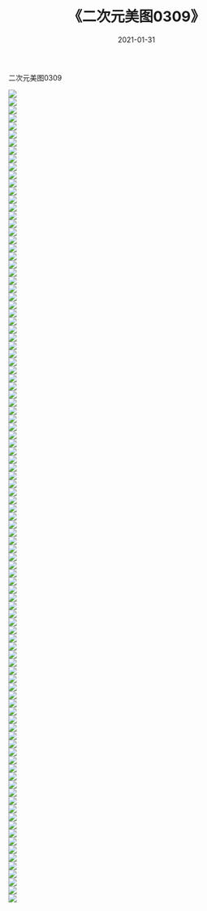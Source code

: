 ﻿---
layout: post
title:  《二次元美图0309》
date:   2021-01-31
img: http://imgx.orgx.ga/二次元/2021/二次元美图0309/000.jpg
categories: [美女, 清纯, 唯美]
---

二次元美图0309

 ![](http://imgx.orgx.ga/二次元/2021/二次元美图0309/001.jpg) <br>![](http://imgx.orgx.ga/二次元/2021/二次元美图0309/002.jpg) <br>![](http://imgx.orgx.ga/二次元/2021/二次元美图0309/003.jpg) <br>![](http://imgx.orgx.ga/二次元/2021/二次元美图0309/004.jpg) <br>![](http://imgx.orgx.ga/二次元/2021/二次元美图0309/005.jpg) <br>![](http://imgx.orgx.ga/二次元/2021/二次元美图0309/006.jpg) <br>![](http://imgx.orgx.ga/二次元/2021/二次元美图0309/007.jpg) <br>![](http://imgx.orgx.ga/二次元/2021/二次元美图0309/008.jpg) <br>![](http://imgx.orgx.ga/二次元/2021/二次元美图0309/009.jpg) <br>![](http://imgx.orgx.ga/二次元/2021/二次元美图0309/010.jpg) <br>![](http://imgx.orgx.ga/二次元/2021/二次元美图0309/011.jpg) <br>![](http://imgx.orgx.ga/二次元/2021/二次元美图0309/012.jpg) <br>![](http://imgx.orgx.ga/二次元/2021/二次元美图0309/013.jpg) <br>![](http://imgx.orgx.ga/二次元/2021/二次元美图0309/014.jpg) <br>![](http://imgx.orgx.ga/二次元/2021/二次元美图0309/015.jpg) <br>![](http://imgx.orgx.ga/二次元/2021/二次元美图0309/016.jpg) <br>![](http://imgx.orgx.ga/二次元/2021/二次元美图0309/017.jpg) <br>![](http://imgx.orgx.ga/二次元/2021/二次元美图0309/018.jpg) <br>![](http://imgx.orgx.ga/二次元/2021/二次元美图0309/019.jpg) <br>![](http://imgx.orgx.ga/二次元/2021/二次元美图0309/020.jpg) <br>![](http://imgx.orgx.ga/二次元/2021/二次元美图0309/021.jpg) <br>![](http://imgx.orgx.ga/二次元/2021/二次元美图0309/022.jpg) <br>![](http://imgx.orgx.ga/二次元/2021/二次元美图0309/023.jpg) <br>![](http://imgx.orgx.ga/二次元/2021/二次元美图0309/024.jpg) <br>![](http://imgx.orgx.ga/二次元/2021/二次元美图0309/025.jpg) <br>![](http://imgx.orgx.ga/二次元/2021/二次元美图0309/026.jpg) <br>![](http://imgx.orgx.ga/二次元/2021/二次元美图0309/027.jpg) <br>![](http://imgx.orgx.ga/二次元/2021/二次元美图0309/028.jpg) <br>![](http://imgx.orgx.ga/二次元/2021/二次元美图0309/029.jpg) <br>![](http://imgx.orgx.ga/二次元/2021/二次元美图0309/030.jpg) <br>![](http://imgx.orgx.ga/二次元/2021/二次元美图0309/031.jpg) <br>![](http://imgx.orgx.ga/二次元/2021/二次元美图0309/032.jpg) <br>![](http://imgx.orgx.ga/二次元/2021/二次元美图0309/033.jpg) <br>![](http://imgx.orgx.ga/二次元/2021/二次元美图0309/034.jpg) <br>![](http://imgx.orgx.ga/二次元/2021/二次元美图0309/035.jpg) <br>![](http://imgx.orgx.ga/二次元/2021/二次元美图0309/036.jpg) <br>![](http://imgx.orgx.ga/二次元/2021/二次元美图0309/037.jpg) <br>![](http://imgx.orgx.ga/二次元/2021/二次元美图0309/038.jpg) <br>![](http://imgx.orgx.ga/二次元/2021/二次元美图0309/039.jpg) <br>![](http://imgx.orgx.ga/二次元/2021/二次元美图0309/040.jpg) <br>![](http://imgx.orgx.ga/二次元/2021/二次元美图0309/041.jpg) <br>![](http://imgx.orgx.ga/二次元/2021/二次元美图0309/042.jpg) <br>![](http://imgx.orgx.ga/二次元/2021/二次元美图0309/043.jpg) <br>![](http://imgx.orgx.ga/二次元/2021/二次元美图0309/044.jpg) <br>![](http://imgx.orgx.ga/二次元/2021/二次元美图0309/045.jpg) <br>![](http://imgx.orgx.ga/二次元/2021/二次元美图0309/046.jpg) <br>![](http://imgx.orgx.ga/二次元/2021/二次元美图0309/047.jpg) <br>![](http://imgx.orgx.ga/二次元/2021/二次元美图0309/048.jpg) <br>![](http://imgx.orgx.ga/二次元/2021/二次元美图0309/049.jpg) <br>![](http://imgx.orgx.ga/二次元/2021/二次元美图0309/050.jpg) <br>![](http://imgx.orgx.ga/二次元/2021/二次元美图0309/051.jpg) <br>![](http://imgx.orgx.ga/二次元/2021/二次元美图0309/052.jpg) <br>![](http://imgx.orgx.ga/二次元/2021/二次元美图0309/053.jpg) <br>![](http://imgx.orgx.ga/二次元/2021/二次元美图0309/054.jpg) <br>![](http://imgx.orgx.ga/二次元/2021/二次元美图0309/055.jpg) <br>![](http://imgx.orgx.ga/二次元/2021/二次元美图0309/056.jpg) <br>![](http://imgx.orgx.ga/二次元/2021/二次元美图0309/057.jpg) <br>![](http://imgx.orgx.ga/二次元/2021/二次元美图0309/058.jpg) <br>![](http://imgx.orgx.ga/二次元/2021/二次元美图0309/059.jpg) <br>![](http://imgx.orgx.ga/二次元/2021/二次元美图0309/060.jpg) <br>![](http://imgx.orgx.ga/二次元/2021/二次元美图0309/061.jpg) <br>![](http://imgx.orgx.ga/二次元/2021/二次元美图0309/062.jpg) <br>![](http://imgx.orgx.ga/二次元/2021/二次元美图0309/063.jpg) <br>![](http://imgx.orgx.ga/二次元/2021/二次元美图0309/064.jpg) <br>![](http://imgx.orgx.ga/二次元/2021/二次元美图0309/065.jpg) <br>![](http://imgx.orgx.ga/二次元/2021/二次元美图0309/066.jpg) <br>![](http://imgx.orgx.ga/二次元/2021/二次元美图0309/067.jpg) <br>![](http://imgx.orgx.ga/二次元/2021/二次元美图0309/068.jpg) <br>![](http://imgx.orgx.ga/二次元/2021/二次元美图0309/069.jpg) <br>![](http://imgx.orgx.ga/二次元/2021/二次元美图0309/070.jpg) <br>![](http://imgx.orgx.ga/二次元/2021/二次元美图0309/071.jpg) <br>![](http://imgx.orgx.ga/二次元/2021/二次元美图0309/072.jpg) <br>![](http://imgx.orgx.ga/二次元/2021/二次元美图0309/073.jpg) <br>![](http://imgx.orgx.ga/二次元/2021/二次元美图0309/074.jpg) <br>![](http://imgx.orgx.ga/二次元/2021/二次元美图0309/075.jpg) <br>![](http://imgx.orgx.ga/二次元/2021/二次元美图0309/076.jpg) <br>![](http://imgx.orgx.ga/二次元/2021/二次元美图0309/077.jpg) <br>![](http://imgx.orgx.ga/二次元/2021/二次元美图0309/078.jpg) <br>![](http://imgx.orgx.ga/二次元/2021/二次元美图0309/079.jpg) <br>![](http://imgx.orgx.ga/二次元/2021/二次元美图0309/080.jpg) <br>![](http://imgx.orgx.ga/二次元/2021/二次元美图0309/081.jpg) <br>![](http://imgx.orgx.ga/二次元/2021/二次元美图0309/082.jpg) <br>![](http://imgx.orgx.ga/二次元/2021/二次元美图0309/083.jpg) <br>![](http://imgx.orgx.ga/二次元/2021/二次元美图0309/084.jpg) <br>![](http://imgx.orgx.ga/二次元/2021/二次元美图0309/085.jpg) <br>![](http://imgx.orgx.ga/二次元/2021/二次元美图0309/086.jpg) <br>![](http://imgx.orgx.ga/二次元/2021/二次元美图0309/087.jpg) <br>![](http://imgx.orgx.ga/二次元/2021/二次元美图0309/088.jpg) <br>![](http://imgx.orgx.ga/二次元/2021/二次元美图0309/089.jpg) <br>![](http://imgx.orgx.ga/二次元/2021/二次元美图0309/090.jpg) <br>![](http://imgx.orgx.ga/二次元/2021/二次元美图0309/091.jpg) <br>![](http://imgx.orgx.ga/二次元/2021/二次元美图0309/092.jpg) <br>![](http://imgx.orgx.ga/二次元/2021/二次元美图0309/093.jpg) <br>![](http://imgx.orgx.ga/二次元/2021/二次元美图0309/094.jpg) <br>![](http://imgx.orgx.ga/二次元/2021/二次元美图0309/095.jpg) <br>![](http://imgx.orgx.ga/二次元/2021/二次元美图0309/096.jpg) <br>![](http://imgx.orgx.ga/二次元/2021/二次元美图0309/097.jpg) <br>![](http://imgx.orgx.ga/二次元/2021/二次元美图0309/098.jpg) <br>![](http://imgx.orgx.ga/二次元/2021/二次元美图0309/099.jpg) <br>![](http://imgx.orgx.ga/二次元/2021/二次元美图0309/100.jpg) <br>